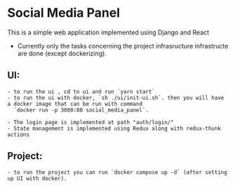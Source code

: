 # Social Media Panel

This is a simple web application implemented using Django and React 


* Currently only the tasks concerning the project infrasructure infrastructe are done (except dockerizing).


## UI:
    - to run the ui , cd to ui and run `yarn start` 
    - to run the ui with docker, `sh ./ui/init-ui.sh`. then you will have a docker image that can be run with command
      `docker run -p 3000:80 social_media_panel`.

    - The login page is implemented at path "auth/login/"
    - State management is implemented using Redux along with redux-thunk actions

## Project:
    - to run the project you can run `docker compose up -d` (after setting up UI with docker).
